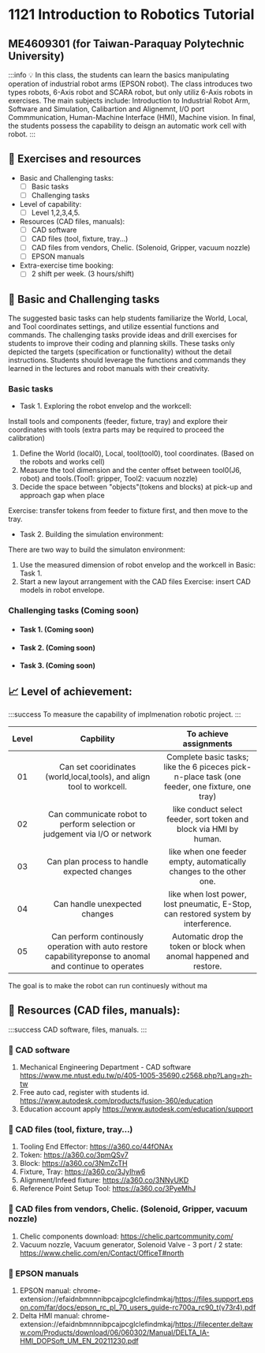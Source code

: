 # 1121 Introduction to Robotics Tutorial 
## ME4609301 (for Taiwan-Paraquay Polytechnic University)
:::info
:bulb: In this class, the students can learn the basics manipulating operation of industrial robot arms (EPSON robot). The class introduces two types robots, 6-Axis robot and SCARA robot, but only utiliz 6-Axis robots in exercises. The main subjects include: Introduction to Industrial Robot Arm, Software and Simulation, Calibartion and Alignemnt, I/O port Commmunication, Human-Machine Interface (HMI), Machine vision. In final, the students possess the capability to deisgn an automatic work cell with robot. 
:::

## :beginner: Exercises and resources

- Basic and Challenging tasks:
    - [ ] Basic tasks
    - [ ] Challenging tasks
- Level of capability: 
    - [ ] Level 1,2,3,4,5.
- Resources (CAD files, manuals): 
    - [ ] CAD software
    - [ ] CAD files (tool, fixture, tray...)
    - [ ] CAD files from vendors, Chelic. (Solenoid, Gripper, vacuum nozzle)
    - [ ] EPSON manuals
- Extra-exercise time booking: 
    - [ ] 2 shift per week. (3 hours/shift)

## :triangular_flag_on_post: Basic and Challenging tasks
The suggested basic tasks can help students familiarize the World, Local, and Tool coordinates settings, and utilize essential functions and commands.
The challenging tasks provide ideas and drill exercises for students to improve their coding and planning skills. These tasks only depicted the targets (specification or functionality) without the detail instructions. Students should leverage the functions and commands they learned in the lectures and robot manuals with their creativity.

### Basic tasks
- Task 1. Exploring the robot envelop and the workcell:

Install tools and components (feeder, fixture, tray) and explore their coordinates with tools (extra parts may be required to proceed the calibration)
1. Define the World (local0), Local, tool(tool0), tool coordinates. (Based on the robots and works cell)
2. Measure the tool dimension and the center offset between tool0(J6, robot) and tools.(Tool1: gripper, Tool2: vacuum nozzle)
3. Decide the space between "objects"(tokens and blocks) at pick-up and approach gap when place

Exercise: transfer tokens from feeder to fixture first, and then move to the tray. 
- Task 2. Building the simulation environment:

There are two way to build the simulaton environment:
1. Use the measured dimension of robot envelop and the workcell in Basic: Task 1.
2. Start a new layout arrangement with the CAD files
Exercise: insert CAD models in robot envelope. 

### Challenging tasks (Coming soon)

- #### Task 1. (Coming soon)

- #### Task 2. (Coming soon)

- #### Task 3. (Coming soon)

## 📈  Level of achievement:

:::success
To measure the capability of implmenation robotic project.
:::

|     **Level**    |   **Capbility**  |**To achieve assignments** |
|:------------------:|:--------------:|:-----:|
| 01      | Can set cooridinates (world,local,tools), and align tool to workcell.| Complete basic tasks; like the 6 piceces pick-n-place task (one feeder, one fixture, one tray)
| 02   |Can communicate robot to perform selection or judgement via I/O or network | like conduct select feeder, sort token and block via HMI by human.  |
| 03   |Can plan process to handle expected changes|like when one feeder empty, automatically changes to the other one. |
| 04   |Can handle unexpected changes|like when lost power, lost pneumatic, E-Stop, can restored system by interference.          |
| 05    |Can perform continously operation with auto restore capabilityreponse to anomal and continue to operates| Automatic drop the token or block when anomal happened and restore. |  

The goal is to make the robot can run continuesly without ma





## :feet: Resources (CAD files, manuals):

:::success
CAD software, files, manuals.
:::

### :small_blue_diamond: CAD software
1. Mechanical Engineering Department - CAD software 
https://www.me.ntust.edu.tw/p/405-1005-35690,c2568.php?Lang=zh-tw
2. Free auto cad, register with students id. 
https://www.autodesk.com/products/fusion-360/education
3. Education account apply
https://www.autodesk.com/education/support

### :small_blue_diamond: CAD files (tool, fixture, tray…)
1. Tooling End Effector: https://a360.co/44fONAx 
2. Token: https://a360.co/3pmQSv7
3. Block: https://a360.co/3NmZcTH
4. Fixture, Tray: https://a360.co/3JyIhw6
5. Alignment/Infeed fixture: https://a360.co/3NNyUKD
6. Reference Point Setup Tool: https://a360.co/3PyeMhJ

### :small_blue_diamond: CAD files from vendors, Chelic. (Solenoid, Gripper, vacuum nozzle)
1. Chelic components download: https://chelic.partcommunity.com/
2. Vacuum nozzle, Vacuum generator, Solenoid Valve - 3 port / 2 state: https://www.chelic.com/en/Contact/OfficeT#north

### :small_blue_diamond: EPSON manuals
1. EPSON manual:
chrome-extension://efaidnbmnnnibpcajpcglclefindmkaj/https://files.support.epson.com/far/docs/epson_rc_pl_70_users_guide-rc700a_rc90_t(v73r4).pdf  
2. Delta HMI manual: chrome-extension://efaidnbmnnnibpcajpcglclefindmkaj/https://filecenter.deltaww.com/Products/download/06/060302/Manual/DELTA_IA-HMI_DOPSoft_UM_EN_20211230.pdf



